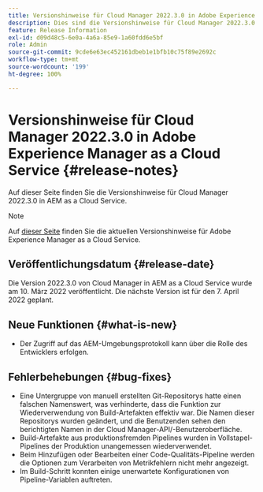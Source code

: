 ```yaml
---
title: Versionshinweise für Cloud Manager 2022.3.0 in Adobe Experience Manager as a Cloud Service
description: Dies sind die Versionshinweise für Cloud Manager 2022.3.0 in AEM as a Cloud Service.
feature: Release Information
exl-id: d09d48c5-6e0a-4a6a-85e9-1a60fdd6e5bf
role: Admin
source-git-commit: 9cde6e63ec452161dbeb1e1bfb10c75f89e2692c
workflow-type: tm+mt
source-wordcount: '199'
ht-degree: 100%

---
```


# Versionshinweise für Cloud Manager 2022.3.0 in Adobe Experience Manager as a Cloud Service {#release-notes}

Auf dieser Seite finden Sie die Versionshinweise für Cloud Manager 2022.3.0 in AEM as a Cloud Service.

>[!NOTE]
>
>Auf [dieser Seite](/help/release-notes/release-notes-cloud/release-notes-current.md) finden Sie die aktuellen Versionshinweise für Adobe Experience Manager as a Cloud Service.

## Veröffentlichungsdatum {#release-date}

Die Version 2022.3.0 von Cloud Manager in AEM as a Cloud Service wurde am 10. März 2022 veröffentlicht. Die nächste Version ist für den 7. April 2022 geplant.

## Neue Funktionen {#what-is-new}

* Der Zugriff auf das AEM-Umgebungsprotokoll kann über die Rolle des Entwicklers erfolgen.

## Fehlerbehebungen {#bug-fixes}

* Eine Untergruppe von manuell erstellten Git-Repositorys hatte einen falschen Namenswert, was verhinderte, dass die Funktion zur Wiederverwendung von Build-Artefakten effektiv war. Die Namen dieser Repositorys wurden geändert, und die Benutzenden sehen den berichtigten Namen in der Cloud Manager-API/-Benutzeroberfläche.
* Build-Artefakte aus produktionsfremden Pipelines wurden in Vollstapel-Pipelines der Produktion unangemessen wiederverwendet.
* Beim Hinzufügen oder Bearbeiten einer Code-Qualitäts-Pipeline werden die Optionen zum Verarbeiten von Metrikfehlern nicht mehr angezeigt.
* Im Build-Schritt konnten einige unerwartete Konfigurationen von Pipeline-Variablen auftreten.

